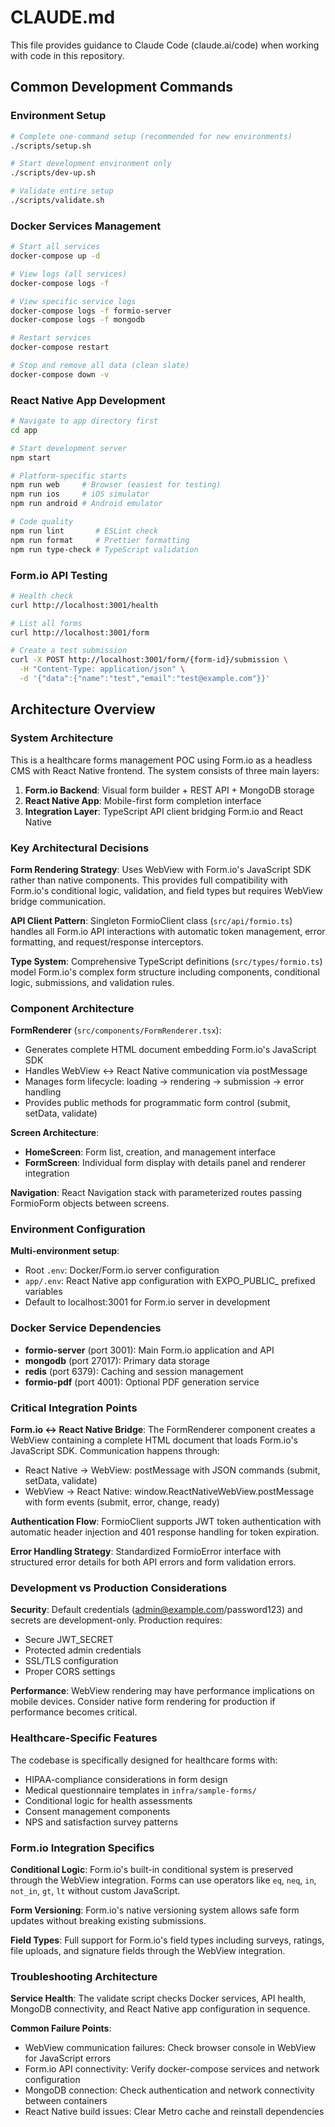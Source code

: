 # CLAUDE.md

This file provides guidance to Claude Code (claude.ai/code) when working with code in this repository.

## Common Development Commands

### Environment Setup
```bash
# Complete one-command setup (recommended for new environments)
./scripts/setup.sh

# Start development environment only
./scripts/dev-up.sh

# Validate entire setup
./scripts/validate.sh
```

### Docker Services Management
```bash
# Start all services
docker-compose up -d

# View logs (all services)
docker-compose logs -f

# View specific service logs
docker-compose logs -f formio-server
docker-compose logs -f mongodb

# Restart services
docker-compose restart

# Stop and remove all data (clean slate)
docker-compose down -v
```

### React Native App Development
```bash
# Navigate to app directory first
cd app

# Start development server
npm start

# Platform-specific starts
npm run web     # Browser (easiest for testing)
npm run ios     # iOS simulator
npm run android # Android emulator

# Code quality
npm run lint       # ESLint check
npm run format     # Prettier formatting
npm run type-check # TypeScript validation
```

### Form.io API Testing
```bash
# Health check
curl http://localhost:3001/health

# List all forms
curl http://localhost:3001/form

# Create a test submission
curl -X POST http://localhost:3001/form/{form-id}/submission \
  -H "Content-Type: application/json" \
  -d '{"data":{"name":"test","email":"test@example.com"}}'
```

## Architecture Overview

### System Architecture
This is a healthcare forms management POC using Form.io as a headless CMS with React Native frontend. The system consists of three main layers:

1. **Form.io Backend**: Visual form builder + REST API + MongoDB storage
2. **React Native App**: Mobile-first form completion interface
3. **Integration Layer**: TypeScript API client bridging Form.io and React Native

### Key Architectural Decisions

**Form Rendering Strategy**: Uses WebView with Form.io's JavaScript SDK rather than native components. This provides full compatibility with Form.io's conditional logic, validation, and field types but requires WebView bridge communication.

**API Client Pattern**: Singleton FormioClient class (`src/api/formio.ts`) handles all Form.io API interactions with automatic token management, error formatting, and request/response interceptors.

**Type System**: Comprehensive TypeScript definitions (`src/types/formio.ts`) model Form.io's complex form structure including components, conditional logic, submissions, and validation rules.

### Component Architecture

**FormRenderer** (`src/components/FormRenderer.tsx`):
- Generates complete HTML document embedding Form.io's JavaScript SDK
- Handles WebView ↔ React Native communication via postMessage
- Manages form lifecycle: loading → rendering → submission → error handling
- Provides public methods for programmatic form control (submit, setData, validate)

**Screen Architecture**:
- **HomeScreen**: Form list, creation, and management interface
- **FormScreen**: Individual form display with details panel and renderer integration

**Navigation**: React Navigation stack with parameterized routes passing FormioForm objects between screens.

### Environment Configuration

**Multi-environment setup**:
- Root `.env`: Docker/Form.io server configuration
- `app/.env`: React Native app configuration with EXPO_PUBLIC_ prefixed variables
- Default to localhost:3001 for Form.io server in development

### Docker Service Dependencies
- **formio-server** (port 3001): Main Form.io application and API
- **mongodb** (port 27017): Primary data storage
- **redis** (port 6379): Caching and session management
- **formio-pdf** (port 4001): Optional PDF generation service

### Critical Integration Points

**Form.io ↔ React Native Bridge**:
The FormRenderer component creates a WebView containing a complete HTML document that loads Form.io's JavaScript SDK. Communication happens through:
- React Native → WebView: postMessage with JSON commands (submit, setData, validate)
- WebView → React Native: window.ReactNativeWebView.postMessage with form events (submit, error, change, ready)

**Authentication Flow**: FormioClient supports JWT token authentication with automatic header injection and 401 response handling for token expiration.

**Error Handling Strategy**: Standardized FormioError interface with structured error details for both API errors and form validation errors.

### Development vs Production Considerations

**Security**: Default credentials (admin@example.com/password123) and secrets are development-only. Production requires:
- Secure JWT_SECRET
- Protected admin credentials
- SSL/TLS configuration
- Proper CORS settings

**Performance**: WebView rendering may have performance implications on mobile devices. Consider native form rendering for production if performance becomes critical.

### Healthcare-Specific Features

The codebase is specifically designed for healthcare forms with:
- HIPAA-compliance considerations in form design
- Medical questionnaire templates in `infra/sample-forms/`
- Conditional logic for health assessments
- Consent management components
- NPS and satisfaction survey patterns

### Form.io Integration Specifics

**Conditional Logic**: Form.io's built-in conditional system is preserved through the WebView integration. Forms can use operators like `eq`, `neq`, `in`, `not_in`, `gt`, `lt` without custom JavaScript.

**Form Versioning**: Form.io's native versioning system allows safe form updates without breaking existing submissions.

**Field Types**: Full support for Form.io's field types including surveys, ratings, file uploads, and signature fields through the WebView integration.

### Troubleshooting Architecture

**Service Health**: The validate script checks Docker services, API health, MongoDB connectivity, and React Native app configuration in sequence.

**Common Failure Points**:
- WebView communication failures: Check browser console in WebView for JavaScript errors
- Form.io API connectivity: Verify docker-compose services and network configuration
- MongoDB connection: Check authentication and network connectivity between containers
- React Native build issues: Clear Metro cache and reinstall dependencies